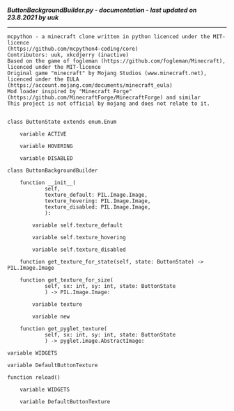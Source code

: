 ***ButtonBackgroundBuilder.py - documentation - last updated on 23.8.2021 by uuk***
___

    mcpython - a minecraft clone written in python licenced under the MIT-licence 
    (https://github.com/mcpython4-coding/core)
    Contributors: uuk, xkcdjerry (inactive)
    Based on the game of fogleman (https://github.com/fogleman/Minecraft), licenced under the MIT-licence
    Original game "minecraft" by Mojang Studios (www.minecraft.net), licenced under the EULA
    (https://account.mojang.com/documents/minecraft_eula)
    Mod loader inspired by "Minecraft Forge" (https://github.com/MinecraftForge/MinecraftForge) and similar
    This project is not official by mojang and does not relate to it.


    class ButtonState extends enum.Enum

        variable ACTIVE

        variable HOVERING

        variable DISABLED

    class ButtonBackgroundBuilder

        function __init__(
                self,
                texture_default: PIL.Image.Image,
                texture_hovering: PIL.Image.Image,
                texture_disabled: PIL.Image.Image,
                ):

            variable self.texture_default

            variable self.texture_hovering

            variable self.texture_disabled

        function get_texture_for_state(self, state: ButtonState) -> PIL.Image.Image

        function get_texture_for_size(
                self, sx: int, sy: int, state: ButtonState
                ) -> PIL.Image.Image:

            variable texture

            variable new

        function get_pyglet_texture(
                self, sx: int, sy: int, state: ButtonState
                ) -> pyglet.image.AbstractImage:

    variable WIDGETS

    variable DefaultButtonTexture

    function reload()

        variable WIDGETS

        variable DefaultButtonTexture